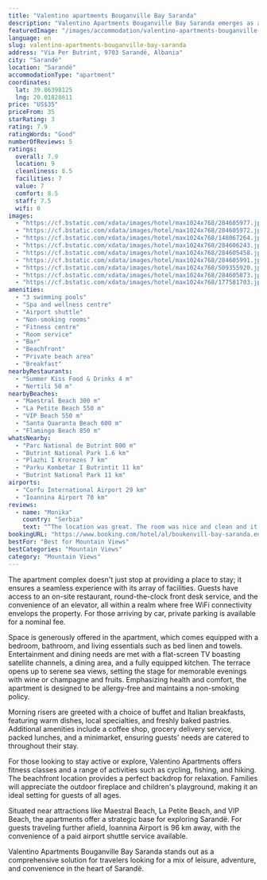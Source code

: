 ```yaml
---
title: "Valentino apartments Bouganville Bay Saranda"
description: "Valentino Apartments Bouganville Bay Saranda emerges as a premier choice for travelers seeking a blend of comfort and adventure in Sarandë."
featuredImage: "/images/accommodation/valentino-apartments-bouganville-bay-saranda-284605977.jpg"
language: en
slug: valentino-apartments-bouganville-bay-saranda
address: "Via Per Butrint, 9703 Sarandë, Albania"
city: "Sarandë"
location: "Sarandë"
accommodationType: "apartment"
coordinates:
  lat: 39.86398125
  lng: 20.01828611
price: "US$35"
priceFrom: 35
starRating: 3
rating: 7.9
ratingWords: "Good"
numberOfReviews: 5
ratings:
  overall: 7.9
  location: 9
  cleanliness: 8.5
  facilities: 7
  value: 7
  comfort: 8.5
  staff: 7.5
  wifi: 0
images:
  - "https://cf.bstatic.com/xdata/images/hotel/max1024x768/284605977.jpg?k=4bb5c19edf8e5e66c9f67285fdb16e016a7452b4011ca56323556bb57ca7c487&o=&hp=1"
  - "https://cf.bstatic.com/xdata/images/hotel/max1024x768/284605972.jpg?k=af15a77d96be27498e1c8db7bc9efd9c057e7da7350730c5371c12132a8a910c&o=&hp=1"
  - "https://cf.bstatic.com/xdata/images/hotel/max1024x768/148067264.jpg?k=dd59d6982ee942684125835fb6e7832b8da56341196ff33d1d02e44bb8be8d74&o=&hp=1"
  - "https://cf.bstatic.com/xdata/images/hotel/max1024x768/284606243.jpg?k=d4af05d30e17792de8fef57d4009e40e8df8c7b1b79201c99740ec3c32f9efcf&o=&hp=1"
  - "https://cf.bstatic.com/xdata/images/hotel/max1024x768/284605458.jpg?k=d2f75208191b498fc086768b403f793ce86a90cc4e00f4a13833a0f61222a79b&o=&hp=1"
  - "https://cf.bstatic.com/xdata/images/hotel/max1024x768/284605991.jpg?k=ac61eadd77c35947a65ad0e181eb5261569522c623fc14f25baf4c72b9534206&o=&hp=1"
  - "https://cf.bstatic.com/xdata/images/hotel/max1024x768/509355920.jpg?k=5752ce6f9451637674379d526668f86dfdb71eb111bda4f34b84d8da8f198c87&o=&hp=1"
  - "https://cf.bstatic.com/xdata/images/hotel/max1024x768/284605873.jpg?k=a18b361e7a0aa316b9aeae52188ca49125847034a140cf5aa29d1c18089a4e35&o=&hp=1"
  - "https://cf.bstatic.com/xdata/images/hotel/max1024x768/177581703.jpg?k=7d4c779f84e8ef6862a2168772d74b262977f6e8c87f4a22160275b00c50f1c4&o=&hp=1"
amenities:
  - "3 swimming pools"
  - "Spa and wellness centre"
  - "Airport shuttle"
  - "Non-smoking rooms"
  - "Fitness centre"
  - "Room service"
  - "Bar"
  - "Beachfront"
  - "Private beach area"
  - "Breakfast"
nearbyRestaurants:
  - "Summer Kiss Food & Drinks 4 m"
  - "Nertili 50 m"
nearbyBeaches:
  - "Maestral Beach 300 m"
  - "La Petite Beach 550 m"
  - "VIP Beach 550 m"
  - "Santa Quaranta Beach 600 m"
  - "Flamingo Beach 850 m"
whatsNearby:
  - "Parc National de Butrint 800 m"
  - "Butrint National Park 1.6 km"
  - "Plazhi I Krorezes 7 km"
  - "Parku Kombetar I Butrintit 11 km"
  - "Butrint National Park 11 km"
airports:
  - "Corfu International Airport 29 km"
  - "Ioannina Airport 70 km"
reviews:
  - name: "Monika"
    country: "Serbia"
    text: "“The location was great. The room was nice and clean and it had a nice terrace with a great view. Watching the usnset was so beautiful! The hosts were kind enough to help us organize parking on the street so that we did not have to pay and park in...”"
bookingURL: "https://www.booking.com/hotel/al/boukenvill-bay-saranda.en-gb.html?aid=8035640"
bestFor: "Best for Mountain Views"
bestCategories: "Mountain Views"
category: "Mountain Views"
---
```


The apartment complex doesn't just stop at providing a place to stay; it ensures a seamless experience with its array of facilities. Guests have access to an on-site restaurant, round-the-clock front desk service, and the convenience of an elevator, all within a realm where free WiFi connectivity envelops the property. For those arriving by car, private parking is available for a nominal fee.

Space is generously offered in the apartment, which comes equipped with a bedroom, bathroom, and living essentials such as bed linen and towels. Entertainment and dining needs are met with a flat-screen TV boasting satellite channels, a dining area, and a fully equipped kitchen. The terrace opens up to serene sea views, setting the stage for memorable evenings with wine or champagne and fruits. Emphasizing health and comfort, the apartment is designed to be allergy-free and maintains a non-smoking policy.

Morning risers are greeted with a choice of buffet and Italian breakfasts, featuring warm dishes, local specialties, and freshly baked pastries. Additional amenities include a coffee shop, grocery delivery service, packed lunches, and a minimarket, ensuring guests' needs are catered to throughout their stay.

For those looking to stay active or explore, Valentino Apartments offers fitness classes and a range of activities such as cycling, fishing, and hiking. The beachfront location provides a perfect backdrop for relaxation. Families will appreciate the outdoor fireplace and children's playground, making it an ideal setting for guests of all ages.

Situated near attractions like Maestral Beach, La Petite Beach, and VIP Beach, the apartments offer a strategic base for exploring Sarandë. For guests traveling further afield, Ioannina Airport is 96 km away, with the convenience of a paid airport shuttle service available.

Valentino Apartments Bouganville Bay Saranda stands out as a comprehensive solution for travelers looking for a mix of leisure, adventure, and convenience in the heart of Sarandë.
